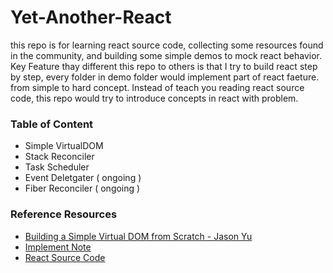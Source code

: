 # Yet-Another-React

this repo is for learning react source code, collecting some resources found in the community, and building some simple demos to mock react behavior. Key Feature thay different this repo to others is that I try to build react step by step, every folder in demo folder would implement part of react faeture. from simple to hard concept. Instead of teach you reading react source code, this repo would try to introduce concepts in react with problem.

### Table of Content

- Simple VirtualDOM
- Stack Reconciler
- Task Scheduler
- Event Deletgater ( ongoing  )
- Fiber Reconciler ( ongoing )

### Reference Resources

- [Building a Simple Virtual DOM from Scratch - Jason Yu](https://www.youtube.com/watch?v=85gJMUEcnkc)
- [Implement Note](https://zh-hant.reactjs.org/docs/implementation-notes.html)
- [React Source Code](https://github.com/facebook/react)
